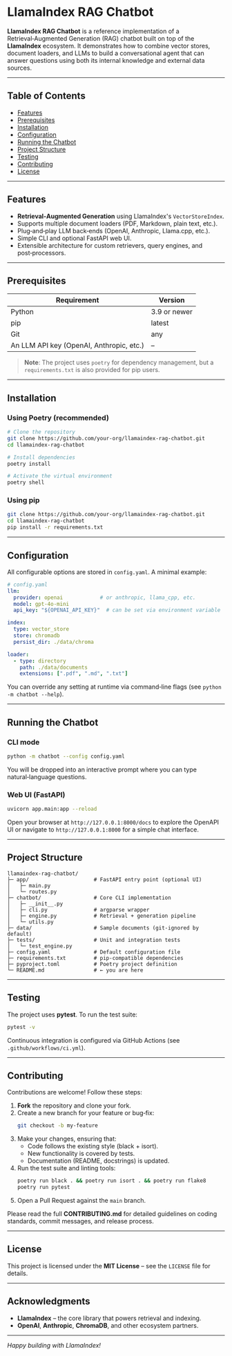 # LlamaIndex RAG Chatbot

**LlamaIndex RAG Chatbot** is a reference implementation of a Retrieval‑Augmented Generation (RAG) chatbot built on top of the **LlamaIndex** ecosystem. It demonstrates how to combine vector stores, document loaders, and LLMs to build a conversational agent that can answer questions using both its internal knowledge and external data sources.

---

## Table of Contents

- [Features](#features)
- [Prerequisites](#prerequisites)
- [Installation](#installation)
- [Configuration](#configuration)
- [Running the Chatbot](#running-the-chatbot)
- [Project Structure](#project-structure)
- [Testing](#testing)
- [Contributing](#contributing)
- [License](#license)

---

## Features

- **Retrieval‑Augmented Generation** using LlamaIndex's `VectorStoreIndex`.
- Supports multiple document loaders (PDF, Markdown, plain text, etc.).
- Plug‑and‑play LLM back‑ends (OpenAI, Anthropic, Llama.cpp, etc.).
- Simple CLI and optional FastAPI web UI.
- Extensible architecture for custom retrievers, query engines, and post‑processors.

---

## Prerequisites

| Requirement | Version |
|-------------|---------|
| Python      | 3.9 or newer |
| pip         | latest |
| Git         | any |
| An LLM API key (OpenAI, Anthropic, etc.) | – |

> **Note**: The project uses `poetry` for dependency management, but a `requirements.txt` is also provided for pip users.

---

## Installation

### Using Poetry (recommended)

```bash
# Clone the repository
git clone https://github.com/your-org/llamaindex-rag-chatbot.git
cd llamaindex-rag-chatbot

# Install dependencies
poetry install

# Activate the virtual environment
poetry shell
```

### Using pip

```bash
git clone https://github.com/your-org/llamaindex-rag-chatbot.git
cd llamaindex-rag-chatbot
pip install -r requirements.txt
```

---

## Configuration

All configurable options are stored in `config.yaml`. A minimal example:

```yaml
# config.yaml
llm:
  provider: openai            # or anthropic, llama_cpp, etc.
  model: gpt-4o-mini
  api_key: "${OPENAI_API_KEY}"  # can be set via environment variable

index:
  type: vector_store
  store: chromadb
  persist_dir: ./data/chroma

loader:
  - type: directory
    path: ./data/documents
    extensions: [".pdf", ".md", ".txt"]
```

You can override any setting at runtime via command‑line flags (see `python -m chatbot --help`).

---

## Running the Chatbot

### CLI mode

```bash
python -m chatbot --config config.yaml
```

You will be dropped into an interactive prompt where you can type natural‑language questions.

### Web UI (FastAPI)

```bash
uvicorn app.main:app --reload
```

Open your browser at `http://127.0.0.1:8000/docs` to explore the OpenAPI UI or navigate to `http://127.0.0.1:8000` for a simple chat interface.

---

## Project Structure

```
llamaindex-rag-chatbot/
├─ app/                     # FastAPI entry point (optional UI)
│   ├─ main.py
│   └─ routes.py
├─ chatbot/                 # Core CLI implementation
│   ├─ __init__.py
│   ├─ cli.py               # argparse wrapper
│   ├─ engine.py            # Retrieval + generation pipeline
│   └─ utils.py
├─ data/                    # Sample documents (git‑ignored by default)
├─ tests/                   # Unit and integration tests
│   └─ test_engine.py
├─ config.yaml              # Default configuration file
├─ requirements.txt         # pip‑compatible dependencies
├─ pyproject.toml           # Poetry project definition
└─ README.md                # ← you are here
```

---

## Testing

The project uses **pytest**. To run the test suite:

```bash
pytest -v
```

Continuous integration is configured via GitHub Actions (see `.github/workflows/ci.yml`).

---

## Contributing

Contributions are welcome! Follow these steps:

1. **Fork** the repository and clone your fork.
2. Create a new branch for your feature or bug‑fix:
   ```bash
   git checkout -b my-feature
   ```
3. Make your changes, ensuring that:
   - Code follows the existing style (black + isort).
   - New functionality is covered by tests.
   - Documentation (README, docstrings) is updated.
4. Run the test suite and linting tools:
   ```bash
   poetry run black . && poetry run isort . && poetry run flake8
   poetry run pytest
   ```
5. Open a Pull Request against the `main` branch.

Please read the full **CONTRIBUTING.md** for detailed guidelines on coding standards, commit messages, and release process.

---

## License

This project is licensed under the **MIT License** – see the `LICENSE` file for details.

---

## Acknowledgments

- **LlamaIndex** – the core library that powers retrieval and indexing.
- **OpenAI**, **Anthropic**, **ChromaDB**, and other ecosystem partners.

---

*Happy building with LlamaIndex!*